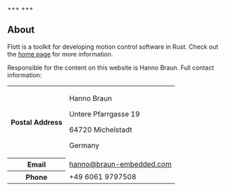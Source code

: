 +++
+++

## About

Flott is a toolkit for developing motion control software in Rust. Check out the [home page](/) for more information.

Responsible for the content on this website is Hanno Braun. Full contact information:

<table class="about-contact">
    <tr>
        <th>Postal Address</th>
        <td>
            <p>Hanno Braun</p>
            <p>Untere Pfarrgasse 19</p>
            <p>64720 Michelstadt</p>
            <p>Germany</p>
        </td>
    </tr>
    <tr>
        <th>Email</th>
        <td>
            <a href="mailto:hanno@braun-embedded.com">hanno@braun-embedded.com</a>
        </td>
    </tr>
    <tr>
        <th>Phone</th>
        <td>+49 6061 9797508</td>
    </tr>
</table>
